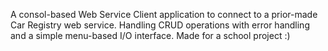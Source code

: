 A consol-based Web Service Client application to connect to a prior-made Car Registry web service. Handling CRUD operations with error handling and a simple menu-based I/O interface.
Made for a school project :)
